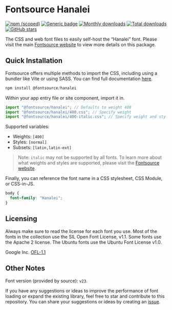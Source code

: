 # Fontsource Hanalei

[![npm (scoped)](https://img.shields.io/npm/v/@fontsource/hanalei?color=brightgreen)](https://www.npmjs.com/package/@fontsource/hanalei) [![Generic badge](https://img.shields.io/badge/fontsource-passing-brightgreen)](https://github.com/fontsource/fontsource) [![Monthly downloads](https://badgen.net/npm/dm/@fontsource/hanalei)](https://github.com/fontsource/fontsource) [![Total downloads](https://badgen.net/npm/dt/@fontsource/hanalei)](https://github.com/fontsource/fontsource) [![GitHub stars](https://img.shields.io/github/stars/fontsource/fontsource.svg?style=social&label=Star)](https://github.com/fontsource/fontsource/stargazers)

The CSS and web font files to easily self-host the “Hanalei” font. Please visit the main [Fontsource website](https://fontsource.org/fonts/hanalei) to view more details on this package.

## Quick Installation

Fontsource offers multiple methods to import the CSS, including using a bundler like Vite or using SASS. You can find full documentation [here](https://fontsource.org/docs/getting-started/introduction).

```javascript
npm install @fontsource/hanalei
```

Within your app entry file or site component, import it in.

```javascript
import "@fontsource/hanalei"; // Defaults to weight 400
import "@fontsource/hanalei/400.css"; // Specify weight
import "@fontsource/hanalei/400-italic.css"; // Specify weight and style
```

Supported variables:
- Weights: `[400]`
- Styles: `[normal]`
- Subsets: `[latin,latin-ext]`

> Note: `italic` may not be supported by all fonts. To learn more about what weights and styles are supported, please visit the [Fontsource website](https://fontsource.org/fonts/hanalei).

Finally, you can reference the font name in a CSS stylesheet, CSS Module, or CSS-in-JS.

```css
body {
  font-family: "Hanalei";
}
```

## Licensing
Always make sure to read the license for each font you use. Most of the fonts in the collection use the SIL Open Font License, v1.1. Some fonts use the Apache 2 license. The Ubuntu fonts use the Ubuntu Font License v1.0.

Google Inc.
[OFL-1.1](http://scripts.sil.org/OFL)

## Other Notes
Font version (provided by source): `v23`.

If you have any suggestions or ideas to improve the performance of font loading or expand the existing library, feel free to star and contribute to this repository. You can share your suggestions or ideas by creating an [issue](https://github.com/fontsource/fontsource/issues).